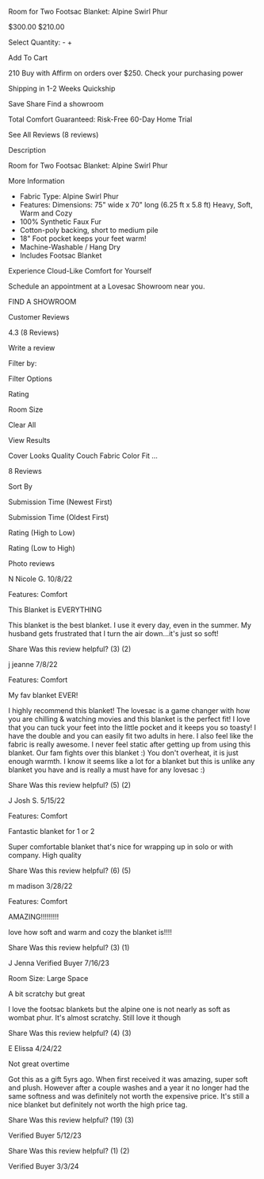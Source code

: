 Room for Two Footsac Blanket: Alpine Swirl Phur

$300.00 $210.00

Select Quantity: - +

Add To Cart

210 Buy with Affirm on orders over $250. Check your purchasing power

Shipping in 1-2 Weeks Quickship

Save Share Find a showroom

Total Comfort Guaranteed: Risk-Free 60-Day Home Trial

See All Reviews (8 reviews)

Description

Room for Two Footsac Blanket: Alpine Swirl Phur

More Information

- Fabric Type: Alpine Swirl Phur
- Features: Dimensions: 75" wide x 70" long (6.25 ft x 5.8 ft) Heavy, Soft, Warm and Cozy
- 100% Synthetic Faux Fur
- Cotton-poly backing, short to medium pile
- 18" Foot pocket keeps your feet warm!
- Machine-Washable / Hang Dry
- Includes Footsac Blanket

Experience Cloud-Like Comfort for Yourself

Schedule an appointment at a Lovesac Showroom near you.

FIND A SHOWROOM

Customer Reviews

4.3 (8 Reviews)

Write a review

Filter by:

Filter Options

Rating

Room Size

Clear All

View Results

Cover Looks Quality Couch Fabric Color Fit ...

8 Reviews

Sort By

Submission Time (Newest First)

Submission Time (Oldest First)

Rating (High to Low)

Rating (Low to High)

Photo reviews

N Nicole G. 10/8/22

Features: Comfort

This Blanket is EVERYTHING

This blanket is the best blanket. I use it every day, even in the summer. My husband gets frustrated that I turn the air down...it's just so soft!

Share Was this review helpful? (3) (2)

j jeanne 7/8/22

Features: Comfort

My fav blanket EVER!

I highly recommend this blanket! The lovesac is a game changer with how you are chilling & watching movies and this blanket is the perfect fit! I love that you can tuck your feet into the little pocket and it keeps you so toasty! I have the double and you can easily fit two adults in here. I also feel like the fabric is really awesome. I never feel static after getting up from using this blanket. Our fam fights over this blanket :) You don't overheat, it is just enough warmth. I know it seems like a lot for a blanket but this is unlike any blanket you have and is really a must have for any lovesac :)

Share Was this review helpful? (5) (2)

J Josh S. 5/15/22

Features: Comfort

Fantastic blanket for 1 or 2

Super comfortable blanket that's nice for wrapping up in solo or with company. High quality

Share Was this review helpful? (6) (5)

m madison 3/28/22

Features: Comfort

AMAZING!!!!!!!!!

love how soft and warm and cozy the blanket is!!!!

Share Was this review helpful? (3) (1)

J Jenna Verified Buyer 7/16/23

Room Size: Large Space

A bit scratchy but great

I love the footsac blankets but the alpine one is not nearly as soft as wombat phur. It's almost scratchy. Still love it though

Share Was this review helpful? (4) (3)

E Elissa 4/24/22

Not great overtime

Got this as a gift 5yrs ago. When first received it was amazing, super soft and plush. However after a couple washes and a year it no longer had the same softness and was definitely not worth the expensive price. It's still a nice blanket but definitely not worth the high price tag.

Share Was this review helpful? (19) (3)

Verified Buyer 5/12/23

Share Was this review helpful? (1) (2)

Verified Buyer 3/3/24
